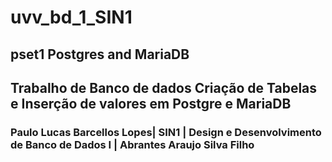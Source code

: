 # uvv_bd_1_SIN1
## pset1 Postgres and MariaDB
## Trabalho de Banco de dados Criação de Tabelas e Inserção de valores em Postgre e MariaDB
### Paulo Lucas Barcellos Lopes| SIN1 | Design e Desenvolvimento de Banco de Dados I | Abrantes Araujo Silva Filho 

